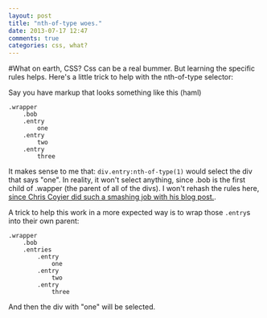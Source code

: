 ```yaml
---
layout: post
title: "nth-of-type woes."
date: 2013-07-17 12:47
comments: true
categories: css, what?
---
```


#What on earth, CSS?
Css can be a real bummer. But learning the specific rules helps.
Here's a little trick to help with the nth-of-type selector:

Say you have markup that looks something like this (haml)

```
.wrapper
    .bob
    .entry
        one
    .entry
        two
    .entry
        three
```

It makes sense to me that: `div.entry:nth-of-type(1)` would select the div that says "one". In reality, it won't select anything, since .bob is the first child of .wapper (the parent of all of the divs). I won't rehash the rules here, [since Chris Coyier did such a smashing job with his blog post.](http://css-tricks.com/the-difference-between-nth-child-and-nth-of-type).

A trick to help this work in a more expected way is to wrap those `.entry`s into their own parent:

```
.wrapper
    .bob
    .entries
        .entry
            one
        .entry
            two
        .entry
            three
```

And then the div with "one" will be selected.
